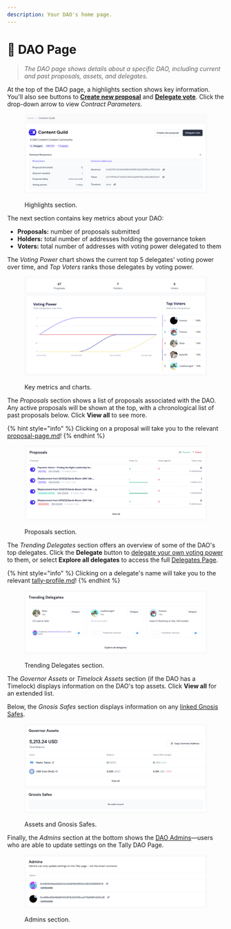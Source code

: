 ```yaml
---
description: Your DAO's home page.
---
```


# 📰 DAO Page

> _The DAO page shows details about a specific DAO, including current and past proposals, assets, and delegates._

At the top of the DAO page, a highlights section shows key information. You'll also see buttons to [**Create new proposal**](../proposals/creating-proposals.md) and [**Delegate vote**](../proposals/delegating-voting-power.md). Click the drop-down arrow to view _Contract Parameters._

<figure><img src="../../.gitbook/assets/CleanShot 2023-02-17 at 09.45.39@2x.png" alt=""><figcaption><p>Highlights section.</p></figcaption></figure>

The next section contains key metrics about your DAO:

* **Proposals:** number of proposals submitted
* **Holders:** total number of addresses holding the governance token
* **Voters:** total number of addresses with voting power delegated to them

The _Voting Power_ chart shows the current top 5 delegates' voting power over time, and _Top Voters_ ranks those delegates by voting power.

<figure><img src="../../.gitbook/assets/CleanShot 2023-02-17 at 09.45.52@2x.png" alt=""><figcaption><p>Key metrics and charts.</p></figcaption></figure>

The _Proposals_ section shows a list of proposals associated with the DAO. Any active proposals will be shown at the top, with a chronological list of past proposals below. Click **View all** to see more.

{% hint style="info" %}
Clicking on a proposal will take you to the relevant [proposal-page.md](proposal-page.md "mention")!
{% endhint %}

<figure><img src="../../.gitbook/assets/CleanShot 2023-02-17 at 09.46.03@2x.png" alt=""><figcaption><p>Proposals section.</p></figcaption></figure>

The _Trending Delegates_ section offers an overview of some of the DAO's top delegates. Click the **Delegate** button to [delegate your own voting power](../proposals/delegating-voting-power.md) to them, or select **Explore all delegates** to access the full [Delegates Page](delegates-page.md).

{% hint style="info" %}
Clicking on a delegate's name will take you to the relevant [tally-profile.md](tally-profile.md "mention")!
{% endhint %}

<figure><img src="../../.gitbook/assets/CleanShot 2023-02-17 at 09.46.28@2x.png" alt=""><figcaption><p>Trending Delegates section.</p></figcaption></figure>

The _Governor Assets_ or _Timelock Assets_ section (if the DAO has a Timelock) displays information on the DAO's top assets. Click **View all** for an extended list.

Below, the _Gnosis Safes_ section displays information on any [linked Gnosis Safes](../managing-a-dao/gnosis-safe.md).

<figure><img src="../../.gitbook/assets/CleanShot 2023-02-17 at 09.46.39@2x.png" alt=""><figcaption><p>Assets and Gnosis Safes.</p></figcaption></figure>

Finally, the _Admins_ section at the bottom shows the [DAO Admins](../managing-a-dao/dao-admins.md)—users who are able to update settings on the Tally DAO Page.

<figure><img src="../../.gitbook/assets/CleanShot 2023-02-17 at 09.46.56@2x.png" alt=""><figcaption><p>Admins section.</p></figcaption></figure>
